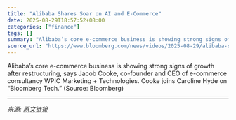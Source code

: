 ```yaml
---
title: "Alibaba Shares Soar on AI and E-Commerce"
date: 2025-08-29T18:57:52+08:00
categories: ["finance"]
tags: []
summary: "Alibaba’s core e-commerce business is showing strong signs of growth after restructuring, says Jacob Cooke, co-founder and CEO of e-commerce consultancy WPIC Marketing + Technologies. Cooke joins Caro"
source_url: "https://www.bloomberg.com/news/videos/2025-08-29/alibaba-shares-soar-on-ai-and-e-commerce-video"
---
```


Alibaba’s core e-commerce business is showing strong signs of growth after restructuring, says Jacob Cooke, co-founder and CEO of e-commerce consultancy WPIC Marketing + Technologies. Cooke joins Caroline Hyde on “Bloomberg Tech.” (Source: Bloomberg)

---

*来源: [原文链接](https://www.bloomberg.com/news/videos/2025-08-29/alibaba-shares-soar-on-ai-and-e-commerce-video)*
